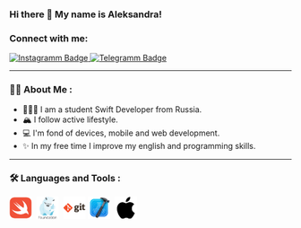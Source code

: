 ### Hi there 👋 My name is Aleksandra! 

### Connect with me:
<div id="badges">
  <a href="https://www.instagram.com/https://instagram.com/aleksandra.lesovskaya?r=nametag/">
    <img width="90px" src="https://img.shields.io/badge/Instagram-E4405F?style=for-the-badge&logo=instagram&logoColor=white" alt="Instagramm Badge"/>
  </a>
  <a href="https://t.me/Aleksandra2457">
    <img width="80px" src="https://img.shields.io/badge/Telegram-2CA5E0?style=for-the-badge&logo=telegram&logoColor=white" alt="Telegramm Badge"/> 
  </a>
</div>
   </div>
   
  ---
  
### 👩🏻 About Me :

  - 👩🏻‍💻 I am a student Swift Developer from Russia. 
  - 🏔 I follow active lifestyle.
  - 💻 I'm fond of devices, mobile and web development.
  - ✨ In my free time I improve my english and programming skills.
 
  ---
  
### 🛠️ Languages and Tools :

<div>
  <img src="https://github.com/devicons/devicon/blob/master/icons/swift/swift-original.svg" title="Swift" alt="Swift" width="40" height="40"/>&nbsp;
  <img src="https://github.com/devicons/devicon/blob/master/icons/foundation/foundation-original-wordmark.svg" title="Foundation" alt="Foundation" width="40" height="40"/>&nbsp;
  <img src="https://github.com/devicons/devicon/blob/master/icons/git/git-original-wordmark.svg" title="Git" **alt="Git" width="40" height="40"/>
  <img src="https://github.com/devicons/devicon/blob/master/icons/xcode/xcode-original.svg" title="XCode" alt="XCode" width="40" height="40"/>&nbsp;
  <img src="https://github.com/devicons/devicon/blob/master/icons/apple/apple-original.svg" title="Apple" alt="Apple" width="40" height="40"/>&nbsp;
  
</div>

